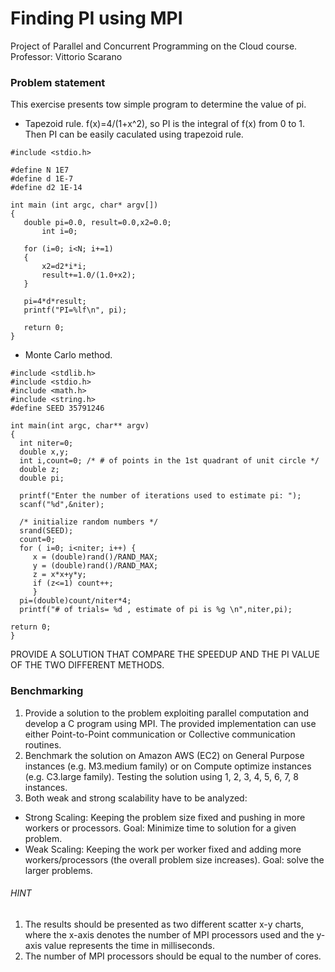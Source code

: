 # Finding PI using MPI 

Project of Parallel and Concurrent Programming on the Cloud course.
Professor: Vittorio Scarano

### Problem statement

This exercise presents tow simple program to determine the value of pi. 

- Tapezoid rule. f(x)=4/(1+x^2), so PI is the integral of f(x) from 0 to 1. Then PI can be easily caculated using trapezoid rule.
 ```
#include <stdio.h>

#define N 1E7
#define d 1E-7
#define d2 1E-14

int main (int argc, char* argv[])
{
    double pi=0.0, result=0.0,x2=0.0;
		int i=0;

    for (i=0; i<N; i+=1)
    {
        x2=d2*i*i;
        result+=1.0/(1.0+x2);
    }
    
    pi=4*d*result;
    printf("PI=%lf\n", pi);
    
    return 0;
}
 ```
 
- Monte Carlo method. 

 ```
#include <stdlib.h>
#include <stdio.h>
#include <math.h>
#include <string.h>
#define SEED 35791246

int main(int argc, char** argv)
{
   int niter=0;
   double x,y;
   int i,count=0; /* # of points in the 1st quadrant of unit circle */
   double z;
   double pi;

   printf("Enter the number of iterations used to estimate pi: ");
   scanf("%d",&niter);

   /* initialize random numbers */
   srand(SEED);
   count=0;
   for ( i=0; i<niter; i++) {
      x = (double)rand()/RAND_MAX;
      y = (double)rand()/RAND_MAX;
      z = x*x+y*y;
      if (z<=1) count++;
      }
   pi=(double)count/niter*4;
   printf("# of trials= %d , estimate of pi is %g \n",niter,pi);

return 0;
}
 ```

PROVIDE A SOLUTION THAT COMPARE THE SPEEDUP AND THE PI VALUE OF THE TWO DIFFERENT METHODS.



### Benchmarking

1) Provide a solution to the problem exploiting parallel computation and develop  a C program using MPI. The provided implementation can use either Point-to-Point communication or Collective communication routines.
2) Benchmark the solution on Amazon AWS (EC2) on General Purpose instances (e.g. M3.medium family) or on Compute optimize instances (e.g. C3.large family).  Testing the solution using 1, 2, 3, 4, 5, 6, 7, 8 instances.
3) Both weak and strong scalability have to be analyzed:
- Strong Scaling: Keeping the problem size fixed and pushing in more workers or processors. Goal: Minimize time to solution for a given problem.
- Weak Scaling: Keeping the work per worker fixed and adding more workers/processors (the overall problem size increases). Goal: solve the larger problems.

###### HINT

1) The results should be presented as two different scatter x-y charts, where the x-axis denotes the number of MPI processors used and the y-axis value represents the time in milliseconds.  
2) The number of MPI processors should be equal to the number of cores.
